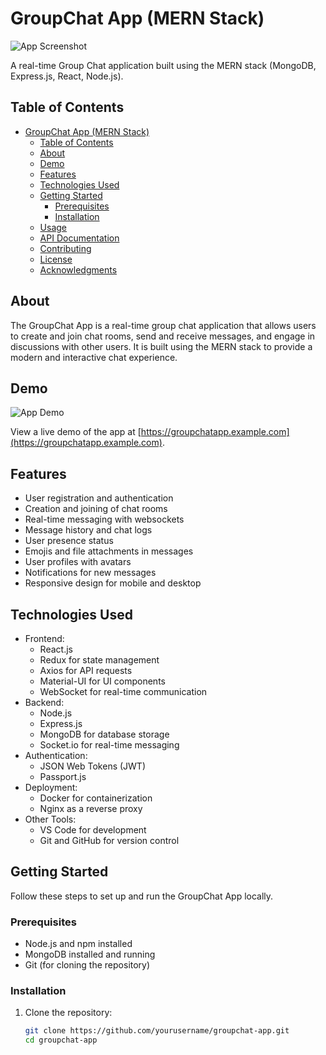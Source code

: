 # GroupChat App (MERN Stack)

![App Screenshot](screenshot.png)

A real-time Group Chat application built using the MERN stack (MongoDB, Express.js, React, Node.js).

## Table of Contents

- [GroupChat App (MERN Stack)](#groupchat-app-mern-stack)
  - [Table of Contents](#table-of-contents)
  - [About](#about)
  - [Demo](#demo)
  - [Features](#features)
  - [Technologies Used](#technologies-used)
  - [Getting Started](#getting-started)
    - [Prerequisites](#prerequisites)
    - [Installation](#installation)
  - [Usage](#usage)
  - [API Documentation](#api-documentation)
  - [Contributing](#contributing)
  - [License](#license)
  - [Acknowledgments](#acknowledgments)

## About

The GroupChat App is a real-time group chat application that allows users to create and join chat rooms, send and receive messages, and engage in discussions with other users. It is built using the MERN stack to provide a modern and interactive chat experience.

## Demo

![App Demo](demo.gif)

View a live demo of the app at [https://groupchatapp.example.com](https://groupchatapp.example.com).

## Features

- User registration and authentication
- Creation and joining of chat rooms
- Real-time messaging with websockets
- Message history and chat logs
- User presence status
- Emojis and file attachments in messages
- User profiles with avatars
- Notifications for new messages
- Responsive design for mobile and desktop

## Technologies Used

- Frontend:
  - React.js
  - Redux for state management
  - Axios for API requests
  - Material-UI for UI components
  - WebSocket for real-time communication
- Backend:
  - Node.js
  - Express.js
  - MongoDB for database storage
  - Socket.io for real-time messaging
- Authentication:
  - JSON Web Tokens (JWT)
  - Passport.js
- Deployment:
  - Docker for containerization
  - Nginx as a reverse proxy
- Other Tools:
  - VS Code for development
  - Git and GitHub for version control

## Getting Started

Follow these steps to set up and run the GroupChat App locally.

### Prerequisites

- Node.js and npm installed
- MongoDB installed and running
- Git (for cloning the repository)

### Installation

1. Clone the repository:

   ```bash
   git clone https://github.com/yourusername/groupchat-app.git
   cd groupchat-app

